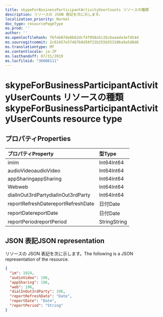```yaml
---
title: skypeForBusinessParticipantActivityUserCounts リソースの種類
description: リソースの JSON 表記を次に示します。
localization_priority: Normal
doc_type: resourcePageType
ms.prod: ''
author: ''
ms.openlocfilehash: f6feb87de8b62dcf4f958a5c2bc6aaeda3ef454d
ms.sourcegitcommit: 2c62457e57467b8d50f21b255b553106a9a5d8d6
ms.translationtype: MT
ms.contentlocale: ja-JP
ms.lasthandoff: 07/31/2019
ms.locfileid: "36008111"
---
```

# <a name="skypeforbusinessparticipantactivityusercounts-resource-type"></a><span data-ttu-id="3c60a-103">skypeForBusinessParticipantActivityUserCounts リソースの種類</span><span class="sxs-lookup"><span data-stu-id="3c60a-103">skypeForBusinessParticipantActivityUserCounts resource type</span></span>

## <a name="properties"></a><span data-ttu-id="3c60a-104">プロパティ</span><span class="sxs-lookup"><span data-stu-id="3c60a-104">Properties</span></span>

| <span data-ttu-id="3c60a-105">プロパティ</span><span class="sxs-lookup"><span data-stu-id="3c60a-105">Property</span></span>          | <span data-ttu-id="3c60a-106">型</span><span class="sxs-lookup"><span data-stu-id="3c60a-106">Type</span></span>   |
| :---------------- | :----- |
| <span data-ttu-id="3c60a-107">im</span><span class="sxs-lookup"><span data-stu-id="3c60a-107">im</span></span>                | <span data-ttu-id="3c60a-108">Int64</span><span class="sxs-lookup"><span data-stu-id="3c60a-108">Int64</span></span>  |
| <span data-ttu-id="3c60a-109">audioVideo</span><span class="sxs-lookup"><span data-stu-id="3c60a-109">audioVideo</span></span>        | <span data-ttu-id="3c60a-110">Int64</span><span class="sxs-lookup"><span data-stu-id="3c60a-110">Int64</span></span>  |
| <span data-ttu-id="3c60a-111">appSharing</span><span class="sxs-lookup"><span data-stu-id="3c60a-111">appSharing</span></span>        | <span data-ttu-id="3c60a-112">Int64</span><span class="sxs-lookup"><span data-stu-id="3c60a-112">Int64</span></span>  |
| <span data-ttu-id="3c60a-113">Web</span><span class="sxs-lookup"><span data-stu-id="3c60a-113">web</span></span>               | <span data-ttu-id="3c60a-114">Int64</span><span class="sxs-lookup"><span data-stu-id="3c60a-114">Int64</span></span>  |
| <span data-ttu-id="3c60a-115">dialInOut3rdParty</span><span class="sxs-lookup"><span data-stu-id="3c60a-115">dialInOut3rdParty</span></span> | <span data-ttu-id="3c60a-116">Int64</span><span class="sxs-lookup"><span data-stu-id="3c60a-116">Int64</span></span>  |
| <span data-ttu-id="3c60a-117">reportRefreshDate</span><span class="sxs-lookup"><span data-stu-id="3c60a-117">reportRefreshDate</span></span> | <span data-ttu-id="3c60a-118">日付</span><span class="sxs-lookup"><span data-stu-id="3c60a-118">Date</span></span>   |
| <span data-ttu-id="3c60a-119">reportDate</span><span class="sxs-lookup"><span data-stu-id="3c60a-119">reportDate</span></span>        | <span data-ttu-id="3c60a-120">日付</span><span class="sxs-lookup"><span data-stu-id="3c60a-120">Date</span></span>   |
| <span data-ttu-id="3c60a-121">reportPeriod</span><span class="sxs-lookup"><span data-stu-id="3c60a-121">reportPeriod</span></span>      | <span data-ttu-id="3c60a-122">String</span><span class="sxs-lookup"><span data-stu-id="3c60a-122">String</span></span> |

## <a name="json-representation"></a><span data-ttu-id="3c60a-123">JSON 表記</span><span class="sxs-lookup"><span data-stu-id="3c60a-123">JSON representation</span></span>

<span data-ttu-id="3c60a-124">リソースの JSON 表記を次に示します。</span><span class="sxs-lookup"><span data-stu-id="3c60a-124">The following is a JSON representation of the resource.</span></span>

<!-- {
  "blockType": "resource",
  "@odata.type": "microsoft.graph.skypeForBusinessParticipantActivityUserCounts"
} -->

```json
{
  "im": 1024, 
  "audioVideo": 196, 
  "appSharing": 196, 
  "web": 196, 
  "dialInOut3rdParty": 196, 
  "reportRefreshDate": "Date", 
  "reportDate": "Date", 
  "reportPeriod": "String"
}
```
